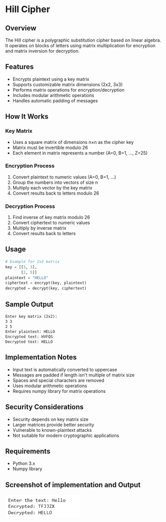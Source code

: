 # Hill Cipher

## Overview

The Hill cipher is a polygraphic substitution cipher based on linear algebra. It operates on blocks of letters using matrix multiplication for encryption and matrix inversion for decryption.

## Features

- Encrypts plaintext using a key matrix
- Supports customizable matrix dimensions (2x2, 3x3)
- Performs matrix operations for encryption/decryption
- Includes modular arithmetic operations
- Handles automatic padding of messages

## How It Works

### Key Matrix

- Uses a square matrix of dimensions n×n as the cipher key
- Matrix must be invertible modulo 26
- Each element in matrix represents a number (A=0, B=1, ..., Z=25)

### Encryption Process

1. Convert plaintext to numeric values (A=0, B=1, ...)
2. Group the numbers into vectors of size n
3. Multiply each vector by the key matrix
4. Convert results back to letters modulo 26

### Decryption Process

1. Find inverse of key matrix modulo 26
2. Convert ciphertext to numeric values
3. Multiply by inverse matrix
4. Convert results back to letters

## Usage

```python
# Example for 2x2 matrix
key = [[3, 3],
       [2, 5]]
plaintext = "HELLO"
ciphertext = encrypt(key, plaintext)
decrypted = decrypt(key, ciphertext)
```

## Sample Output

```
Enter key matrix (2x2):
3 3
2 5
Enter plaintext: HELLO
Encrypted text: HVFQS
Decrypted text: HELLO
```

## Implementation Notes

- Input text is automatically converted to uppercase
- Messages are padded if length isn't multiple of matrix size
- Spaces and special characters are removed
- Uses modular arithmetic operations
- Requires numpy library for matrix operations

## Security Considerations

- Security depends on key matrix size
- Larger matrices provide better security
- Vulnerable to known-plaintext attacks
- Not suitable for modern cryptographic applications

## Requirements

- Python 3.x
- Numpy library

## Screenshot of implementation and Output

![Hill Cipher](./images/output.png)
